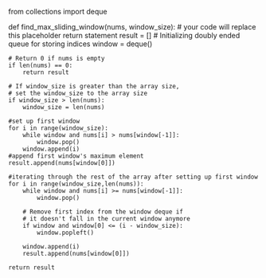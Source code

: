 from collections import deque


def find_max_sliding_window(nums, window_size):
    # your code will replace this placeholder return statement
    result = []
    # Initializing doubly ended queue for storing indices
    window = deque()

    # Return 0 if nums is empty
    if len(nums) == 0:
        return result

    # If window_size is greater than the array size,
    # set the window_size to the array size
    if window_size > len(nums):
        window_size = len(nums)

    #set up first window
    for i in range(window_size):
        while window and nums[i] > nums[window[-1]]:
            window.pop()
        window.append(i)
    #append first window's maximum element
    result.append(nums[window[0]])
    
    #iterating through the rest of the array after setting up first window
    for i in range(window_size,len(nums)):
        while window and nums[i] >= nums[window[-1]]:
            window.pop()

        # Remove first index from the window deque if
        # it doesn't fall in the current window anymore 
        if window and window[0] <= (i - window_size):
            window.popleft()

        window.append(i)
        result.append(nums[window[0]])
        
    return result
